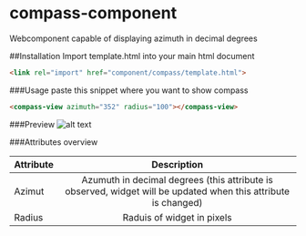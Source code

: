 # compass-component
Webcomponent capable of displaying azimuth in decimal degrees

##Installation
Import template.html into your main html document
```html
<link rel="import" href="component/compass/template.html">
```

###Usage paste this snippet where you want to show compass
```html
<compass-view azimuth="352" radius="100"></compass-view>
```

###Preview
![alt text](https://i.imgur.com/u86ho5t.png?1 "Preview")

###Attributes overview

| Attribute     | Description   |
| ------------- |:-------------:|
| Azimut        | Azumuth in decimal degrees (this attribute is observed, widget will be updated when this attribute is changed) |
| Radius        | Raduis of widget in pixels      |
